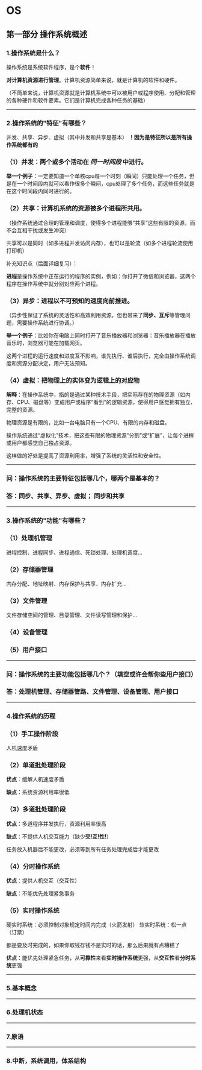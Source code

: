 # OS
## 第一部分 操作系统概述

### 1.操作系统是什么？
操作系统是系统软件程序，是个**软件**！

**对计算机资源进行管理**。计算机资源简单来说，就是计算机的软件和硬件。

（不简单来说，计算机资源就是计算机系统中可以被用户或程序使用、分配和管理的各种硬件和软件要素。它们是计算机完成各种任务的基础）

---
### 2.操作系统的"特征"有哪些？

并发、共享、异步、虚拟（其中并发和共享是基本）
**！因为是特征所以是所有操作系统都有的**

### （1）并发：两个或多个活动在 *同一时间段* 中进行。

**举一个例子**：一定要知道一个单核cpu每一个时刻（瞬间）只能处理一个任务，但是在一个时间段内就可以看作很多个瞬间，cpu处理了多个任务，而这些任务就是在这个时间段内同时进行的。

### （2）共享：计算机系统的资源被多个进程所共用。

（操作系统通过合理的管理和调度，使得多个进程能够“共享”这些有限的资源，而不会互相干扰或发生冲突）

共享可以是同时（如多进程并发访问内存），也可以是轮流（如多个进程轮流使用打印机）


补充知识点（后面详细复习）：
  
**进程**是操作系统中正在运行的程序的实例，例如：你打开了微信和浏览器，这两个程序在操作系统中就分别对应两个进程。

### （3）异步：进程以不可预知的速度向前推进。

（异步性保证了系统的灵活性和高效利用资源，但也带来了**同步、互斥**等管理问题，需要操作系统进行协调。）

**举一个例子**：比如你在电脑上同时打开了音乐播放器和浏览器：音乐播放器在播放音乐时，浏览器可能在加载网页。

这两个进程的运行速度和进度互不影响，谁先执行、谁后执行，完全由操作系统调度和资源分配决定，用户无法预知。

### （4）虚拟：把物理上的实体变为逻辑上的对应物

**解释**：在操作系统中，指的是通过某种技术手段，把实际存在的物理资源（如内存、CPU、磁盘等）变成用户或程序“看到”的逻辑资源，使得用户感觉拥有独立、完整的资源。

物理资源是有限的，比如一台电脑只有一个CPU、有限的内存和磁盘。

操作系统通过“虚拟化”技术，把这些有限的物理资源“分割”或“扩展”，让每个进程或用户都感觉自己独占资源。

这样做的好处是提高了资源利用率，增强了系统的灵活性和安全性。

---
### 问：操作系统的主要特征包括哪几个，哪两个是基本的？


### 答：同步、共享、异步、虚拟； 同步和共享

---
### 3.操作系统的"功能"有哪些？

### （1）处理机管理
进程控制、进程同步、进程通信、死锁处理、处理机调度...

### （2）存储器管理
内存分配、地址映射、内存保护与共享、内存扩充...

### （3）文件管理
文件存储空间的管理、目录管理、文件读写管理和保护...

### （4）设备管理


### （5）用户接口
---
### 问：操作系统的主要功能包括哪几个？（填空或许会帮你些用户接口）


### 答：处理机管理、存储器管路、文件管理、设备管理、用户接口

---
### 4.操作系统的历程

### （1）手工操作阶段
人机速度矛盾

### （2）单道批处理阶段
**优点**：缓解人机速度矛盾

**缺点**：系统资源利用率很低

### （3）多道批处理阶段
**优点**：多道程序并发执行，资源利用率很高

**缺点**：不提供人机交互能力（缺少**交!互!性!**）

任务放入机器后不能更改，必须等到所有任务处理完成后才能更改

### （4）分时操作系统
**优点**：提供人机交互（交互性）

**缺点**：不能优先处理紧急事务


### （5）实时操作系统
硬实时系统：必须控制对象规定时间内完成（火箭发射）
软实时系统：松一点（订票）

都是要及时完成的，如果你取钱存钱不是实时的话，那么后果就有点糟糕了

**优点**：能优先处理紧急任务，从**可靠性**来看**实时操作系统**更强，从**交互性**看**分时系统**更强






---
### 5.基本概念



---
### 6.处理机状态



---
### 7.原语



---
### 8.中断，系统调用，体系结构



